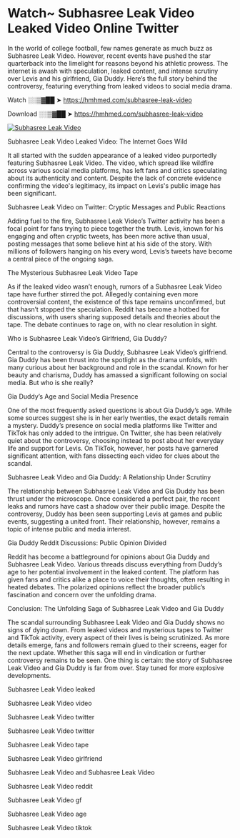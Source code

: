 # Watch~ Subhasree Leak Video Leaked Video Online Twitter

In the world of college football, few names generate as much buzz as Subhasree Leak Video. However, recent events have pushed the star quarterback into the limelight for reasons beyond his athletic prowess. The internet is awash with speculation, leaked content, and intense scrutiny over Levis and his girlfriend, Gia Duddy. Here’s the full story behind the controversy, featuring everything from leaked videos to social media drama.

Watch ░░▒▓██ ➤ https://hmhmed.com/subhasree-leak-video

Download ░░▒▓██ ➤ https://hmhmed.com/subhasree-leak-video

[![Subhasree Leak Video](https://i.imgur.com/dJHk4Zq.gif)](https://hmhmed.com/subhasree-leak-video)

Subhasree Leak Video Leaked Video: The Internet Goes Wild

It all started with the sudden appearance of a leaked video purportedly featuring Subhasree Leak Video. The video, which spread like wildfire across various social media platforms, has left fans and critics speculating about its authenticity and content. Despite the lack of concrete evidence confirming the video's legitimacy, its impact on Levis's public image has been significant.

Subhasree Leak Video on Twitter: Cryptic Messages and Public Reactions

Adding fuel to the fire, Subhasree Leak Video’s Twitter activity has been a focal point for fans trying to piece together the truth. Levis, known for his engaging and often cryptic tweets, has been more active than usual, posting messages that some believe hint at his side of the story. With millions of followers hanging on his every word, Levis’s tweets have become a central piece of the ongoing saga.

The Mysterious Subhasree Leak Video Tape

As if the leaked video wasn’t enough, rumors of a Subhasree Leak Video tape have further stirred the pot. Allegedly containing even more controversial content, the existence of this tape remains unconfirmed, but that hasn’t stopped the speculation. Reddit has become a hotbed for discussions, with users sharing supposed details and theories about the tape. The debate continues to rage on, with no clear resolution in sight.

Who is Subhasree Leak Video’s Girlfriend, Gia Duddy?

Central to the controversy is Gia Duddy, Subhasree Leak Video’s girlfriend. Gia Duddy has been thrust into the spotlight as the drama unfolds, with many curious about her background and role in the scandal. Known for her beauty and charisma, Duddy has amassed a significant following on social media. But who is she really?

Gia Duddy’s Age and Social Media Presence

One of the most frequently asked questions is about Gia Duddy’s age. While some sources suggest she is in her early twenties, the exact details remain a mystery. Duddy’s presence on social media platforms like Twitter and TikTok has only added to the intrigue. On Twitter, she has been relatively quiet about the controversy, choosing instead to post about her everyday life and support for Levis. On TikTok, however, her posts have garnered significant attention, with fans dissecting each video for clues about the scandal.

Subhasree Leak Video and Gia Duddy: A Relationship Under Scrutiny

The relationship between Subhasree Leak Video and Gia Duddy has been thrust under the microscope. Once considered a perfect pair, the recent leaks and rumors have cast a shadow over their public image. Despite the controversy, Duddy has been seen supporting Levis at games and public events, suggesting a united front. Their relationship, however, remains a topic of intense public and media interest.

Gia Duddy Reddit Discussions: Public Opinion Divided

Reddit has become a battleground for opinions about Gia Duddy and Subhasree Leak Video. Various threads discuss everything from Duddy’s age to her potential involvement in the leaked content. The platform has given fans and critics alike a place to voice their thoughts, often resulting in heated debates. The polarized opinions reflect the broader public’s fascination and concern over the unfolding drama.

Conclusion: The Unfolding Saga of Subhasree Leak Video and Gia Duddy

The scandal surrounding Subhasree Leak Video and Gia Duddy shows no signs of dying down. From leaked videos and mysterious tapes to Twitter and TikTok activity, every aspect of their lives is being scrutinized. As more details emerge, fans and followers remain glued to their screens, eager for the next update. Whether this saga will end in vindication or further controversy remains to be seen. One thing is certain: the story of Subhasree Leak Video and Gia Duddy is far from over. Stay tuned for more explosive developments.

Subhasree Leak Video leaked

Subhasree Leak Video video

Subhasree Leak Video twitter

Subhasree Leak Video twitter

Subhasree Leak Video tape

Subhasree Leak Video girlfriend

Subhasree Leak Video and Subhasree Leak Video

Subhasree Leak Video reddit

Subhasree Leak Video gf

Subhasree Leak Video age

Subhasree Leak Video tiktok